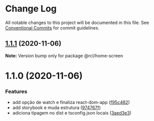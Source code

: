 # Change Log

All notable changes to this project will be documented in this file.
See [Conventional Commits](https://conventionalcommits.org) for commit guidelines.

## [1.1.1](https://github.com/pdrmdrs/react-component-library/compare/@rcl/home-screen@1.1.0...@rcl/home-screen@1.1.1) (2020-11-06)

**Note:** Version bump only for package @rcl/home-screen





# 1.1.0 (2020-11-06)


### Features

* add opção de watch e finaliza react-dom-app ([f95c482](https://github.com/pdrmdrs/react-component-library/commit/f95c4825b9997081253e16b2dd96093c266779b8))
* add storybook e muda estrutura ([974767f](https://github.com/pdrmdrs/react-component-library/commit/974767f4b88d2ef3b5a7ebafabcc6376b2736b5e))
* adiciona tipagem no dist e tsconfig.json locais ([3aed3e3](https://github.com/pdrmdrs/react-component-library/commit/3aed3e3de56bfdacd69a77da144bcbe51fca6b24))
